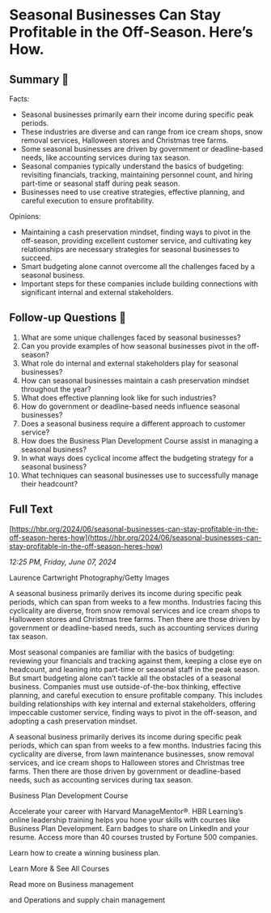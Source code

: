 # Seasonal Businesses Can Stay Profitable in the Off-Season. Here’s How.

## Summary 🤖

Facts:
- Seasonal businesses primarily earn their income during specific peak periods.
- These industries are diverse and can range from ice cream shops, snow removal services, Halloween stores and Christmas tree farms.
- Some seasonal businesses are driven by government or deadline-based needs, like accounting services during tax season.
- Seasonal companies typically understand the basics of budgeting: revisiting financials, tracking, maintaining personnel count, and hiring part-time or seasonal staff during peak season.
- Businesses need to use creative strategies, effective planning, and careful execution to ensure profitability.

Opinions:
- Maintaining a cash preservation mindset, finding ways to pivot in the off-season, providing excellent customer service, and cultivating key relationships are necessary strategies for seasonal businesses to succeed.
- Smart budgeting alone cannot overcome all the challenges faced by a seasonal business.
- Important steps for these companies include building connections with significant internal and external stakeholders.

## Follow-up Questions 🤖

1. What are some unique challenges faced by seasonal businesses?
2. Can you provide examples of how seasonal businesses pivot in the off-season?
3. What role do internal and external stakeholders play for seasonal businesses?
4. How can seasonal businesses maintain a cash preservation mindset throughout the year?
5. What does effective planning look like for such industries?
6. How do government or deadline-based needs influence seasonal businesses?
7. Does a seasonal business require a different approach to customer service?
8. How does the Business Plan Development Course assist in managing a seasonal business?
9. In what ways does cyclical income affect the budgeting strategy for a seasonal business?
10. What techniques can seasonal businesses use to successfully manage their headcount?

## Full Text

[https://hbr.org/2024/06/seasonal-businesses-can-stay-profitable-in-the-off-season-heres-how](https://hbr.org/2024/06/seasonal-businesses-can-stay-profitable-in-the-off-season-heres-how)

*12:25 PM, Friday, June 07, 2024*

Laurence Cartwright Photography/Getty Images

A seasonal business primarily derives its income during specific peak periods, which can span from weeks to a few months. Industries facing this cyclicality are diverse, from snow removal services and ice cream shops to Halloween stores and Christmas tree farms. Then there are those driven by government or deadline-based needs, such as accounting services during tax season.

Most seasonal companies are familiar with the basics of budgeting: reviewing your financials and tracking against them, keeping a close eye on headcount, and leaning into part-time or seasonal staff in the peak season. But smart budgeting alone can’t tackle all the obstacles of a seasonal business. Companies must use outside-of-the-box thinking, effective planning, and careful execution to ensure profitable company. This includes building relationships with key internal and external stakeholders, offering impeccable customer service, finding ways to pivot in the off-season, and adopting a cash preservation mindset.

A seasonal business primarily derives its income during specific peak periods, which can span from weeks to a few months. Industries facing this cyclicality are diverse, from lawn maintenance businesses, snow removal services, and ice cream shops to Halloween stores and Christmas tree farms. Then there are those driven by government or deadline-based needs, such as accounting services during tax season.

Business Plan Development Course

Accelerate your career with Harvard ManageMentor®. HBR Learning’s online leadership training helps you hone your skills with courses like Business Plan Development. Earn badges to share on LinkedIn and your resume. Access more than 40 courses trusted by Fortune 500 companies.

Learn how to create a winning business plan.

Learn More & See All Courses

Read more on Business management

and Operations and supply chain management

